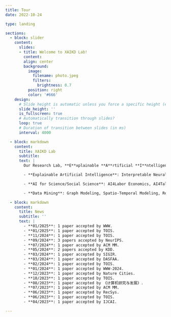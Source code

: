 ```yaml
---
title: Tour
date: 2022-10-24

type: landing

sections:
  - block: slider
    content:
      slides:
      - title: Welcome to XAIKD Lab!
        content:
        align: center
        background:
          image:
            filename: photo.jpeg
            filters:
              brightness: 0.7
          position: right
          color: '#666'
    design:
      # Slide height is automatic unless you force a specific height (e.g. '400px')
      slide_height: ''
      is_fullscreen: true
      # Automatically transition through slides?
      loop: true
      # Duration of transition between slides (in ms)
      interval: 4000

  - block: markdown
    content:
      title: XAIKD Lab
      subtitle: 
      text: |
        Our Research Lab, **E**xplainable **A**rtificial **I**ntelligence **K**nowledge **D**iscovery(**XAIKD**) Lab, focuses on developing explainable machine learning models for cross-disciplinary studies, relevant topics include:

        - **Explainable Artificial Intelligence**: Interpretable Neural Networks, Explainability in LLMs

        - **AI for Science/Social Science**: AI4Labor Economics, AI4Talent Analytics

        - **Data Mining**: Graph Modeling, Spatio-Temporal Modeling, Recommender Systems

  - block: markdown
    content:
      title: News
      subtitle: ''
      text: |
        - **01/2025**: 1 paper accepted by WWW.  
        - **01/2025**: 1 paper accepted by TOIS.  
        - **11/2024**: 1 paper accepted by TOIS.  
        - **09/2024**: 3 papers accepted by NeurIPS.  
        - **07/2024**: 1 paper accepted by ACM MM.  
        - **05/2024**: 2 papers accepted by KDD.  
        - **03/2024**: 1 paper accepted by SIGIR.  
        - **03/2024**: 1 paper accepted by DASFAA.  
        - **02/2024**: 1 paper accepted by TOIS.  
        - **01/2024**: 1 paper accepted by WWW-2024.  
        - **12/2023**: 1 paper accepted by Nature Cities.  
        - **10/2023**: 1 paper accepted by TOIS.  
        - **08/2023**: 1 paper accepted by 《计算机研究与发展》.  
        - **07/2023**: 1 paper accepted by ACM MM.  
        - **06/2023**: 1 paper accepted by RecSys.  
        - **06/2023**: 1 paper accepted by TOIS.  
        - **04/2023**: 1 paper accepted by IJCAI.  

---
```

